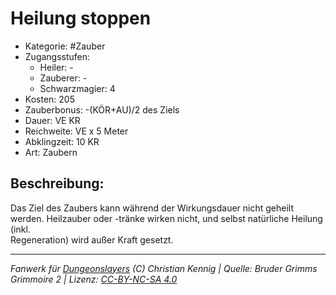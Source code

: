 # Heilung stoppen  
- Kategorie: #Zauber  
- Zugangsstufen:  
  - Heiler: -  
  - Zauberer: -  
  - Schwarzmagier: 4  
- Kosten: 205  
- Zauberbonus: -(KÖR+AU)/2 des Ziels  
- Dauer: VE KR  
- Reichweite: VE x 5 Meter  
- Abklingzeit: 10 KR  
- Art: Zaubern     

## Beschreibung:
Das Ziel des Zaubers kann während der Wirkungsdauer nicht geheilt werden. Heilzauber oder -tränke wirken nicht, und selbst natürliche Heilung (inkl.<br>Regeneration) wird außer Kraft gesetzt.


___
*Fanwerk für [Dungeonslayers](https://www.dungeonslayers.net/) (C) Christian Kennig | Quelle: Bruder Grimms Grimmoire 2 | Lizenz: [CC-BY-NC-SA 4.0](https://creativecommons.org/licenses/by-nc-sa/4.0/deed.de)*